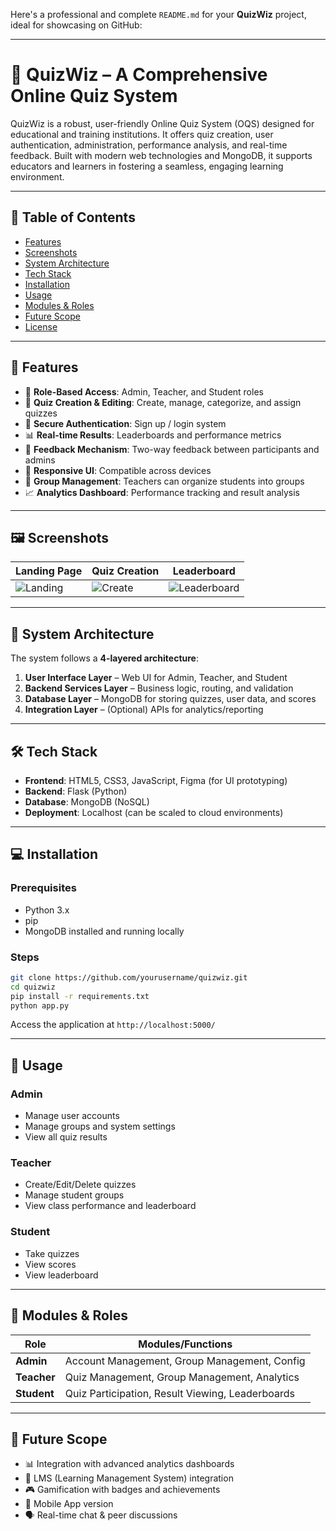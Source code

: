 Here's a professional and complete `README.md` for your **QuizWiz** project, ideal for showcasing on GitHub:

---

# 🎯 QuizWiz – A Comprehensive Online Quiz System

QuizWiz is a robust, user-friendly Online Quiz System (OQS) designed for educational and training institutions. It offers quiz creation, user authentication, administration, performance analysis, and real-time feedback. Built with modern web technologies and MongoDB, it supports educators and learners in fostering a seamless, engaging learning environment.

---

## 📌 Table of Contents

* [Features](#features)
* [Screenshots](#screenshots)
* [System Architecture](#system-architecture)
* [Tech Stack](#tech-stack)
* [Installation](#installation)
* [Usage](#usage)
* [Modules & Roles](#modules--roles)
* [Future Scope](#future-scope)
* [License](#license)

---

## 🚀 Features

* 👤 **Role-Based Access**: Admin, Teacher, and Student roles
* 📝 **Quiz Creation & Editing**: Create, manage, categorize, and assign quizzes
* 🔐 **Secure Authentication**: Sign up / login system
* 📊 **Real-time Results**: Leaderboards and performance metrics
* 💬 **Feedback Mechanism**: Two-way feedback between participants and admins
* 📱 **Responsive UI**: Compatible across devices
* 📂 **Group Management**: Teachers can organize students into groups
* 📈 **Analytics Dashboard**: Performance tracking and result analysis

---

## 🖼️ Screenshots

| Landing Page                          | Quiz Creation                            | Leaderboard                                   |
| ------------------------------------- | ---------------------------------------- | --------------------------------------------- |
| ![Landing](./screenshots/landing.png) | ![Create](./screenshots/create_quiz.png) | ![Leaderboard](./screenshots/leaderboard.png) |

---

## 🧠 System Architecture

The system follows a **4-layered architecture**:

1. **User Interface Layer** – Web UI for Admin, Teacher, and Student
2. **Backend Services Layer** – Business logic, routing, and validation
3. **Database Layer** – MongoDB for storing quizzes, user data, and scores
4. **Integration Layer** – (Optional) APIs for analytics/reporting

---

## 🛠️ Tech Stack

* **Frontend**: HTML5, CSS3, JavaScript, Figma (for UI prototyping)
* **Backend**: Flask (Python)
* **Database**: MongoDB (NoSQL)
* **Deployment**: Localhost (can be scaled to cloud environments)

---

## 💻 Installation

### Prerequisites

* Python 3.x
* pip
* MongoDB installed and running locally

### Steps

```bash
git clone https://github.com/yourusername/quizwiz.git
cd quizwiz
pip install -r requirements.txt
python app.py
```

Access the application at `http://localhost:5000/`

---

## 🧪 Usage

### Admin

* Manage user accounts
* Manage groups and system settings
* View all quiz results

### Teacher

* Create/Edit/Delete quizzes
* Manage student groups
* View class performance and leaderboard

### Student

* Take quizzes
* View scores
* View leaderboard

---

## 🔐 Modules & Roles

| Role        | Modules/Functions                                |
| ----------- | ------------------------------------------------ |
| **Admin**   | Account Management, Group Management, Config     |
| **Teacher** | Quiz Management, Group Management, Analytics     |
| **Student** | Quiz Participation, Result Viewing, Leaderboards |

---

## 🌱 Future Scope

* 📊 Integration with advanced analytics dashboards
* 🧩 LMS (Learning Management System) integration
* 🎮 Gamification with badges and achievements
* 📱 Mobile App version
* 🗣️ Real-time chat & peer discussions


